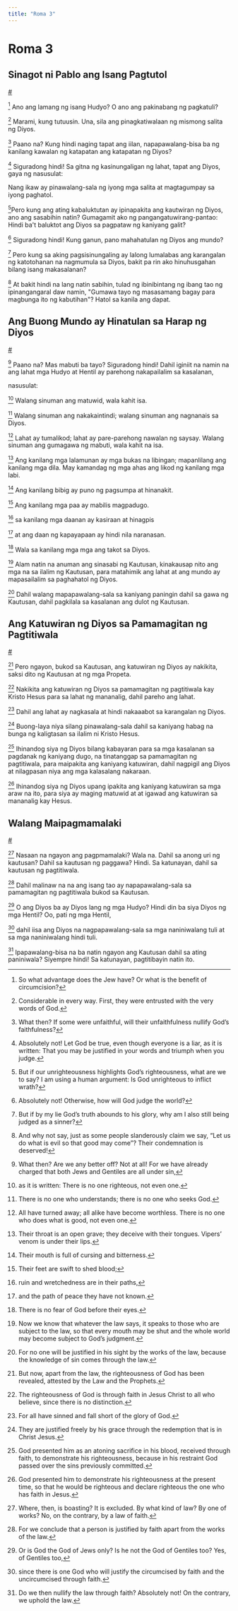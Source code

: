 ```yaml
---
title: "Roma 3"
---
```


# Roma 3

## Sinagot ni Pablo ang Isang Pagtutol
[#](# "Paul Answers an Objection")

[^1] Ano ang lamang ng isang Hudyo? O ano ang pakinabang ng pagkatuli?

[^1]: So what advantage does the Jew have? Or what is the benefit of circumcision?

[^2] Marami, kung tutuusin. Una, sila ang pinagkatiwalaan ng mismong salita ng Diyos.

[^2]: Considerable in every way. First, they were entrusted with the very words of God.

[^3] Paano na? Kung hindi naging tapat ang iilan, napapawalang-bisa ba ng kanilang kawalan ng katapatan ang katapatan ng Diyos?

[^3]: What then? If some were unfaithful, will their unfaithfulness nullify God’s faithfulness?

[^4] Siguradong hindi! Sa gitna ng kasinungaligan ng lahat, tapat ang Diyos, gaya ng nasusulat:

Nang ikaw ay pinawalang-sala ng iyong mga salita
at magtagumpay sa iyong paghatol.

[^4]: Absolutely not! Let God be true, even though everyone is a liar, as it is written:
    That you may be justified in your words
    and triumph when you judge.

[^5]Pero kung ang ating kabaluktutan ay ipinapakita ang kautwiran ng Diyos, ano ang sasabihin natin? Gumagamit ako ng pangangatuwirang-pantao: Hindi ba't baluktot ang Diyos sa pagpataw ng kaniyang galit?

[^5]: But if our unrighteousness highlights God’s righteousness, what are we to say? I am using a human argument: Is God unrighteous to inflict wrath?

[^6] Siguradong hindi! Kung ganun, pano mahahatulan ng Diyos ang mundo?

[^6]: Absolutely not! Otherwise, how will God judge the world?

[^7] Pero kung sa aking pagsisinungaling ay lalong lumalabas ang karangalan ng katotohanan na nagmumula sa Diyos, bakit pa rin ako hinuhusgahan bilang isang makasalanan?

[^7]: But if by my lie God’s truth abounds to his glory, why am I also still being judged as a sinner?

[^8] At bakit hindi na lang natin sabihin, tulad ng ibinibintang ng ibang tao ng ipinangangaral daw namin, "Gumawa tayo ng masasamang bagay para magbunga ito ng kabutihan"? Hatol sa kanila ang dapat.

[^8]: And why not say, just as some people slanderously claim we say, “Let us do what is evil so that good may come”? Their condemnation is deserved!

## Ang Buong Mundo ay Hinatulan sa Harap ng Diyos
[#](# "The Whole World Guilty before God")

[^9] Paano na? Mas mabuti ba tayo? Siguradong hindi! Dahil iginiit na namin na ang lahat mga Hudyo at Hentil ay parehong nakapailalim sa kasalanan,

[^9]: What then? Are we any better off? Not at all! For we have already charged that both Jews and Gentiles are all under sin,

nasusulat:

[^10] Walang sinuman ang matuwid, wala kahit isa.

[^10]: as it is written:
  There is no one righteous, not even one.

[^11] Walang sinuman ang nakakaintindi;
walang sinuman ang nagnanais sa Diyos.

[^11]: There is no one who understands;
there is no one who seeks God.

[^12] Lahat ay tumalikod;
lahat ay pare-parehong nawalan ng saysay.
Walang sinuman ang gumagawa ng mabuti,
wala kahit na isa.

[^12]: All have turned away;
all alike have become worthless.
There is no one who does what is good,
not even one.

[^13] Ang kanilang mga lalamunan ay mga bukas na libingan;
mapanlilang ang kanilang mga dila.
May kamandag ng mga ahas ang likod ng kanilang mga labi.

[^13]: Their throat is an open grave;
they deceive with their tongues.
Vipers’ venom is under their lips.

[^14] Ang kanilang bibig ay puno ng pagsumpa at hinanakit.

[^14]: Their mouth is full of cursing and bitterness.

[^15] Ang kanilang mga paa ay mabilis magpadugo.

[^15]: Their feet are swift to shed blood;

[^16] sa kanilang mga daanan ay kasiraan at hinagpis

[^16]: ruin and wretchedness are in their paths,

[^17] at ang daan ng kapayapaan ay hindi nila naranasan.

[^17]: and the path of peace they have not known.

[^18] Wala sa kanilang mga mga ang takot sa Diyos.

[^18]: There is no fear of God before their eyes.

[^19] Alam natin na anuman ang sinasabi ng Kautusan, kinakausap nito ang mga na sa ilalim ng Kautusan, para matahimik ang lahat at ang mundo ay mapasailalim sa paghahatol ng Diyos.

[^19]: Now we know that whatever the law says, it speaks to those who are subject to the law, so that every mouth may be shut and the whole world may become subject to God’s judgment.

[^20] Dahil walang mapapawalang-sala sa kaniyang paningin dahil sa gawa ng Kautusan, dahil pagkilala sa kasalanan ang dulot ng Kautusan.

[^20]: For no one will be justified in his sight by the works of the law, because the knowledge of sin comes through the law.

## Ang Katuwiran ng Diyos sa Pamamagitan ng Pagtitiwala
[#](# "The Righteousness of God through Faith")

[^21] Pero ngayon, bukod sa Kautusan, ang katuwiran ng Diyos ay nakikita, saksi dito ng Kautusan at ng mga Propeta.

[^21]: But now, apart from the law, the righteousness of God has been revealed, attested by the Law and the Prophets.

[^22] Nakikita ang katuwiran ng Diyos sa pamamagitan ng pagtitiwala kay Kristo Hesus para sa lahat ng mananalig, dahil pareho ang lahat.

[^22]: The righteousness of God is through faith in Jesus Christ to all who believe, since there is no distinction.

[^23] Dahil ang lahat ay nagkasala at hindi nakaaabot sa karangalan ng Diyos.

[^23]: For all have sinned and fall short of the glory of God.

[^24] Buong-laya niya silang pinawalang-sala dahil sa kaniyang habag na bunga ng kaligtasan sa ilalim ni Kristo Hesus.

[^24]: They are justified freely by his grace through the redemption that is in Christ Jesus.

[^25] Ihinandog siya ng Diyos bilang kabayaran para sa mga kasalanan sa pagdanak ng kaniyang dugo, na tinatanggap sa pamamagitan ng pagtitiwala, para maipakita ang kaniyang katuwiran, dahil nagpigil ang Diyos at nilagpasan niya ang mga kalasalang nakaraan.

[^25]: God presented him as an atoning sacrifice in his blood, received through faith, to demonstrate his righteousness, because in his restraint God passed over the sins previously committed.

[^26] Ihinandog siya ng Diyos upang ipakita ang kaniyang katuwiran sa mga araw na ito, para siya ay maging matuwid at at igawad ang katuwiran sa mananalig kay Hesus.

[^26]: God presented him to demonstrate his righteousness at the present time, so that he would be righteous and declare righteous the one who has faith in Jesus.

## Walang Maipagmamalaki
[#](# "Boasting Excluded")

[^27] Nasaan na ngayon ang pagpmamalaki? Wala na. Dahil sa anong uri ng kautusan? Dahil sa kautusan ng paggawa? Hindi. Sa katunayan, dahil sa kautusan ng pagtitiwala.

[^27]: Where, then, is boasting? It is excluded. By what kind of law? By one of works? No, on the contrary, by a law of faith.

[^28] Dahil malinaw na na ang isang tao ay napapawalang-sala sa pamamagitan ng pagtitiwala bukod sa Kautusan.

[^28]: For we conclude that a person is justified by faith apart from the works of the law.

[^29] O ang Diyos ba ay Diyos lang ng mga Hudyo? Hindi din ba siya Diyos ng mga Hentil? Oo, pati ng mga Hentil,

[^29]: Or is God the God of Jews only? Is he not the God of Gentiles too? Yes, of Gentiles too,

[^30] dahil iisa ang Diyos na nagpapawalang-sala sa mga naniniwalang tuli at sa mga naniniwalang hindi tuli.

[^30]: since there is one God who will justify the circumcised by faith and the uncircumcised through faith.

[^31] Ipapawalang-bisa na ba natin ngayon ang Kautusan dahil sa ating paniniwala? Siyempre hindi! Sa katunayan, pagtitibayin natin ito.

[^31]: Do we then nullify the law through faith? Absolutely not! On the contrary, we uphold the law.
